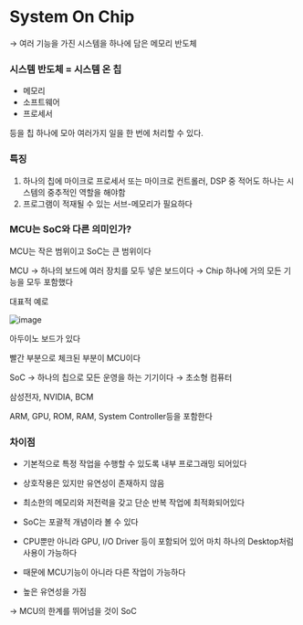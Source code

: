 # System On Chip

→ 여러 기능을 가진 시스템을 하나에 담은 메모리 반도체

### 시스템 반도체 = 시스템 온 칩

- 메모리
- 소프트웨어
- 프로세서

등을 칩 하나에 모아 여러가지 일을 한 번에 처리할 수 있다.

### 특징

1. 하나의 칩에 마이크로 프로세서 또는 마이크로 컨트롤러, DSP 중 적어도 하나는 시스템의 중추적인 역할을 해야함
2. 프로그램이 적재될 수 있는 서브-메모리가 필요하다

### MCU는 SoC와 다른 의미인가?

MCU는 작은 범위이고 SoC는 큰 범위이다 

MCU → 하나의 보드에 여러 장치를 모두 넣은 보드이다 → Chip 하나에 거의 모든 기능을 모두 포함했다

대표적 예로

![image](https://github.com/user-attachments/assets/51d2f7e8-867b-4f32-9639-2a14b5bddd9c)

아두이노 보드가 있다

빨간 부분으로 체크된 부분이 MCU이다

SoC → 하나의 칩으로 모든 운영을 하는 기기이다 → 초소형 컴퓨터

삼성전자, NVIDIA, BCM

ARM, GPU, ROM, RAM, System Controller등을 포함한다

### 차이점

- 기본적으로 특정 작업을 수행할 수 있도록 내부 프로그래밍 되어있다
- 상호작용은 있지만 유연성이 존재하지 않음
- 최소한의 메모리와 저전력을 갖고 단순 반복 작업에 최적화되어있다

- SoC는 포괄적 개념이라 볼 수 있다
- CPU뿐만 아니라 GPU, I/O Driver 등이 포함되어 있어 마치 하나의 Desktop처럼 사용이 가능하다
- 때문에 MCU기능이 아니라 다른 작업이 가능하다
- 높은 유연성을 가짐

→ MCU의 한계를 뛰어넘을 것이 SoC
